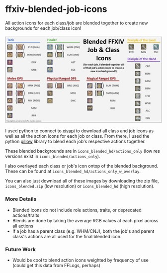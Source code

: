 # ffxiv-blended-job-icons
All action icons for each class/job are blended together to create new backgrounds for each job/class icon!

![blended job icons infographic](blended_icons_infographic.png)

I used python to connect to [xivapi](https://xivapi.com/) to download all class and job icons as well as all the action icons for each job or class. From there, I used the python [pillow](https://pillow.readthedocs.io/en/stable/) library to blend each job's respective actions together.

These blended backgrounds are in `icons_blended_hd/actions_only` (low res versions exist in `icons_blended/actions_only`).

I also overlayed each class or job's icon ontop of the blended background. These can be found at `icons_blended_hd/actions_only_w_overlay`.

You can also just download all of these images by downloading the zip file, `icons_blended.zip` (low resolution) or `icons_blended_hd` (high resolution).

### More Details
- Blended icons do not include role actions, traits, or deprecated actions/traits
- Blends are done by taking the average RGB values at each pixel across all actions
- If a job has a parent class (e.g. WHM/CNJ), both the job's and parent class's actions are all used for the final blended icon.

### Future Work
- Would be cool to blend action icons weighted by frequency of use (could get this data from FFLogs, perhaps)
